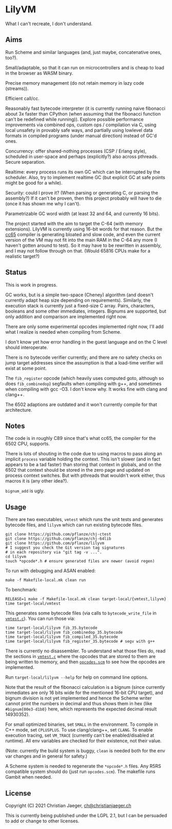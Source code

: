 # LilyVM

What I can't recreate, I don't understand.

## Aims

Run Scheme and similar languages (and, just maybe, concatenative ones,
too?).

Small/adaptable, so that it can run on microcontrollers and is cheap
to load in the browser as WASM binary.

Precise memory management (do not retain memory in lazy code
(streams)).

Efficient call/cc.

Reasonably fast bytecode interpreter (it is currently running naive
fibonacci about 3x faster than CPython (when assuming that the
fibonacci function can't be redefined while running)). Explore
possible performance improvements via combined ops, custom ops /
compilation via C, using local unsafety in provably safe ways, and
partially using lowlevel data formats in compiled programs (under
manual direction) instead of GC'd ones.

Concurrency: offer shared-nothing processes (CSP / Erlang style),
scheduled in user-space and perhaps (explicitly?) also across
pthreads. Secure separation.

Realtime: every process runs its own GC which can be interrupted by
the scheduler. Also, try to implement realtime GC (but explicit GC at
safe points might be good for a while).

Security: could I prove it? (When parsing or generating C, or parsing
the assembly?) If it can't be proven, then this project probably will
have to die (once it has shown me why I can't).

Parametrizable GC word width (at least 32 and 64, and currently 16
bits).

The project started with the aim to target the C-64 (with memory
extensions). LilyVM is currently using 16-bit words for that
reason. But the [cc65](https://cc65.github.io/doc/) compiler is
generating bloated and slow code, and even the current version of the
VM may not fit into the main RAM in the C-64 any more (I haven't
gotten around to test). So it may have to be rewritten in assembly,
and I may not follow through on that. (Would 65816 CPUs make for a
realistic target?)

## Status

This is work in progress.

GC works, but is a simple two-space (Cheney) algorithm (and doesn't
currently adapt heap size depending on requirements). Similarly, the
execution stack is currently just a fixed-size C array. Pairs,
characters, booleans and some other immediates, integers. Bignums are
supported, but only addition and comparison are implemented right now.

There are only some experimental opcodes implemented right now, I'll
add what I realize is needed when compiling from Scheme.

I don't know yet how error handling in the guest language and on the C
level should interoperate.

There is no bytecode verifier currently; and there are no safety
checks on jump target addresses since the assumption is that a
load-time verifier will exist at some point.

The `fib_register` opcode (which heavily uses computed goto, although
so does `fib_combinedop`) segfaults when compiling with g++, and
sometimes when compiling with gcc -O3. I don't know why. It works fine
with clang and clang++.

The 6502 adaptions are outdated and it won't currently compile for
that architecture.

## Notes

The code is in roughly C89 since that's what cc65, the compiler for
the 6502 CPU, supports.

There is lots of shouting in the code due to using macros to pass
along an implicit `process` variable holding the context. This isn't
slower (and in fact appears to be a tad faster) than storing that
context in globals, and on the 6502 that context should be stored in
the zero page and updated on process context switches. But with
pthreads that wouldn't work either, thus macros it is (any other
idea?).

`bignum_add` is ugly.

## Usage

There are two executables, `vmtest` which runs the unit tests and
generates bytecode files, and `lilyvm` which can run existing bytecode
files.

    git clone https://github.com/pflanze/chj-ctest
    git clone https://github.com/pflanze/chj-64lib
    git clone https://github.com/pflanze/lilyvm
    # I suggest you check the Git version tag signatures
    # in each repository via "git tag -v ...".
    cd lilyvm
    touch *opcode*.h # ensure generated files are newer (avoid regen)

To run with debugging and ASAN enabled:

    make -f Makefile-local.mk clean run

To benchmark:

    RELEASE=1 make -f Makefile-local.mk clean target-local/{vmtest,lilyvm}
    time target-local/vmtest

This generates some bytecode files (via calls to `bytecode_write_file`
in [`vmtest.c`](vmtest.c)). You can run those via:

    time target-local/lilyvm fib_35.bytecode
    time target-local/lilyvm fib_combinedop_35.bytecode
    time target-local/lilyvm fib_compiled_35.bytecode 
    time target-local/lilyvm fib_register_35.bytecode # segv with g++

There is currently no disassembler. To understand what those files do,
read the sections in [`vmtest.c`](vmtest.c) where the opcodes that are
stored to them are being written to memory, and then
[`opcodes.scm`](opcodes.scm) to see how the opcodes are implemented.

Run `target-local/lilyvm --help` for help on command line options.

Note that the result of the fibonacci calculation is a bignum (since
currently immediates are only 16 bits wide for the mentioned 16-bit
CPU target), and bignum division is not yet implemented and hence the
Scheme writer cannot print the numbers in decimal and thus shows them
in hex (like `#bignum{00e3-d1b0}` here, which represents the expected
decimal result 14930352).

For small optimized binaries, set `SMALL` in the environment. To
compile in C++ mode, set `CPLUSPLUS`. To use clang/clang++, set
`CLANG`. To enable execution tracing, set `VM_TRACE` (currently can't
be enabled/disabled at runtime). All env variables are checked for
their existence, not their value.

(Note: currently the build system is buggy, `clean` is needed both for
the env var changes and in general for safety.)

A Scheme system is needed to regenerate the `*opcode*.h` files.  Any
R5RS compatible system should do (just run `opcodes.scm`). The
makefile runs Gambit when needed.

## License

Copyright (C) 2021 Christian Jaeger, <ch@christianjaeger.ch>

This is currently being published under the LGPL 2.1, but I can be
persuaded to add or change to other licenses.
